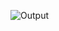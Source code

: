 ![Output](https://user-images.githubusercontent.com/112501963/232673284-641fbc80-7972-4aea-9f51-e436bd1ba130.JPG)
